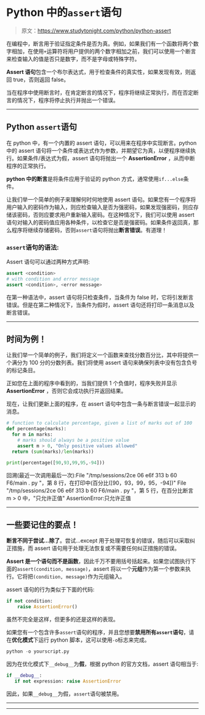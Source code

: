 # Python 中的`assert`语句

> 原文：<https://www.studytonight.com/python/python-assert>

在编程中，断言用于验证指定条件是否为真。例如，如果我们有一个函数将两个数字相加，在使用`+`运算符将用户提供的两个数字相加之前，我们可以使用一个断言来检查输入的值是否只是数字，而不是字母或特殊字符。

**Assert 语句**包含一个布尔表达式，用于检查条件的真实性，如果发现有效，则返回 true，否则返回 false。

当在程序中使用断言时，在肯定断言的情况下，程序将继续正常执行，而在否定断言的情况下，程序将停止执行并抛出一个错误。

* * *

## Python `assert`语句

在 python 中，有一个内置的 assert 语句，可以用来在程序中实现断言。python 中的 assert 语句将一个条件或表达式作为参数，并期望它为真，以便程序继续执行。如果条件/表达式为假，assert 语句将抛出一个 **AssertionError** ，从而中断程序的正常执行。

**python 中的断言**是将条件应用于验证的 python 方式，通常使用`if...else`条件。

让我们举一个简单的例子来理解何时何地使用 assert 语句。如果您有一个程序将用户输入的密码作为输入，则应检查输入是否为强密码，如果发现强密码，则应存储该密码，否则应要求用户重新输入密码。在这种情况下，我们可以使用 assert 语句对输入的密码值应用各种条件，以检查它是否是强密码。如果条件返回真，那么程序将继续存储密码，否则`assert`语句将抛出**断言错误**。有道理！

### `assert`语句的语法:

Assert 语句可以通过两种方式声明:

```py
assert <condition>
# with condition and error message
assert <condition>, <error message>
```

在第一种语法中，assert 语句将只检查条件，当条件为 false 时，它将引发断言错误。但是在第二种情况下，当条件为假时，assert 语句还将打印一条消息以及断言错误。

* * *

## 时间为例！

让我们举一个简单的例子，我们将定义一个函数来查找分数百分比，其中将提供一个满分为 100 分的分数列表。我们将使用 assert 语句来确保列表中没有包含负号的标记条目。

正如您在上面的程序中看到的，当我们提供 1 个负值时，程序失败并显示 **AssertionError** ，否则它会成功执行并返回结果。

现在，让我们更新上面的程序，在 assert 语句中包含一条与断言错误一起显示的消息。

```py
# function to calculate percentage, given a list of marks out of 100
def percentage(marks):
  for m in marks:
    # marks should always be a positive value
    assert m > 0, "Only positive values allowed"
  return (sum(marks)/len(marks))

print(percentage([90,93,99,95,-94])) 
```

回溯(最近一次调用最后一次):File "/tmp/sessions/2ce 06 e6f 313 b 60 F6/main . py "，第 8 行，在<module>打印中(百分比([90，93，99，95，-94])" File "/tmp/sessions/2ce 06 e6f 313 b 60 F6/main . py "，第 5 行，在百分比断言 m > 0 中，"只允许正值" AssertionError:只允许正值</module>

* * *

## 一些要记住的要点！

**断言不同于尝试...除了**。尝试...except 用于处理可恢复的错误，随后可以采取纠正措施，而 assert 语句用于处理无法恢复或不需要任何纠正措施的错误。

**Assert 是一个语句而不是函数**，因此千万不要用括号括起来。如果您试图执行下面的`assert(condition, message)`，assert 将以一个**元组**作为第一个参数来执行。它将把`(condition, message)`作为元组输入。

assert 语句的行为类似于下面的代码:

```py
if not condition:
    raise AssertionError()
```

虽然不完全是这样，但更多的还是这样的表现。

如果您有一个包含许多`assert`语句的程序，并且您想要**禁用所有`assert`语句**，请在**优化模式**下运行 python 脚本，这可以使用`-o`标志来完成。

```py
python -o yourscript.py
```

因为在优化模式下`__debug__`为**假**，根据 python 的官方文档，assert 语句相当于:

```py
if __debug__:
   if not expression: raise AssertionError
```

因此，如果`__debug__`为假，`assert`语句被禁用。

* * *

* * *